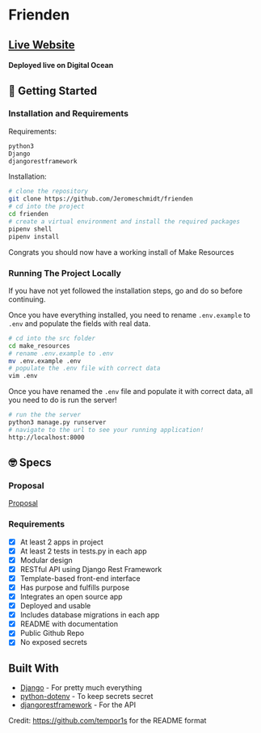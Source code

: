 # Frienden

## [Live Website](http://167.71.172.22:8000/)
#### Deployed live on Digital Ocean

## 🚀 Getting Started

### Installation and Requirements

Requirements:

```bash
python3
Django
djangorestframework
```

Installation:

```bash
# clone the repository
git clone https://github.com/Jeromeschmidt/frienden
# cd into the project
cd frienden
# create a virtual environment and install the required packages
pipenv shell
pipenv install
```

Congrats you should now have a working install of Make Resources

### Running The Project Locally

If you have not yet followed the installation steps, go and do so before continuing.

Once you have everything installed, you need to rename `.env.example` to `.env` and populate the fields with real data.

```bash
# cd into the src folder
cd make_resources
# rename .env.example to .env
mv .env.example .env
# populate the .env file with correct data
vim .env
```

Once you have renamed the `.env` file and populate it with correct data, all you need to do is run the server!

```bash
# run the the server
python3 manage.py runserver
# navigate to the url to see your running application!
http://localhost:8000
```

## 🤓 Specs

### Proposal

[Proposal](proposal.md)

### Requirements

- [x] At least 2 apps in project
- [X] At least 2 tests in tests.py in each app
- [x] Modular design
- [X] RESTful API using Django Rest Framework
- [x] Template-based front-end interface
- [X] Has purpose and fulfills purpose
- [x] Integrates an open source app
- [x] Deployed and usable
- [x] Includes database migrations in each app
- [x] README with documentation
- [x] Public Github Repo
- [x] No exposed secrets

## Built With

- [Django](https://www.djangoproject.com/) - For pretty much everything
- [python-dotenv](https://pypi.org/project/python-dotenv/) - To keep secrets secret
- [djangorestframework](https://www.django-rest-framework.org/) - For the API

Credit: https://github.com/tempor1s for the README format
